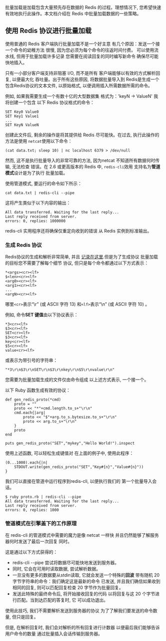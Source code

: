批量加载是加载包含大量预先存在数据的 Redis 的过程。理想情况下, 您希望快速有效地执行此操作。本文档介绍在 Redis 中批量加载数据的一些策略。

## 使用 Redis 协议进行批量加载

使用普通的 Redis 客户端执行批量加载不是一个好主意
有几个原因：发送一个接一个命令的幼稚方法
很慢, 因为您必须为每个命令的往返时间付费。
可以使用流水线, 但用于批量加载许多记录
您需要在阅读回复的同时编写新命令
确保尽可能快地插入。

只有一小部分客户端支持非阻塞 I/O, 而不是所有
客户端能够以有效的方式解析回复, 以便最大化
吞吐量。出于所有这些原因, 将数据批量导入到
Redis是生成一个包含Redis协议的文本文件, 以原始格式, 
以便调用插入所需数据所需的命令。

例如, 如果我需要生成一个有数十亿的大型数据集
格式为：'keyN -> ValueN' 我将创建一个包含
以下 Redis 协议格式的命令：

    SET Key0 Value0
    SET Key1 Value1
    ...
    SET KeyN ValueN

创建此文件后, 剩余的操作是将其提供给 Redis
尽可能快。在过去, 执行此操作的方法是使用
`netcat`使用以下命令：

    (cat data.txt; sleep 10) | nc localhost 6379 > /dev/null

然而, 这不是执行批量导入的非常可靠的方法, 因为netcat
不知道所有数据何时传输, 无法检查
错误。在 2.6 或更高版本的 Redis 中, `redis-cli`效用
支持名为**管道模式**设计是为了执行
批量加载。

使用管道模式, 要运行的命令如下所示：

    cat data.txt | redis-cli --pipe

这将产生类似于以下内容的输出：

    All data transferred. Waiting for the last reply...
    Last reply received from server.
    errors: 0, replies: 1000000

redis-cli 实用程序还将确保仅重定向收到的错误
从 Redis 实例到标准输出。

### 生成 Redis 协议

Redis协议的生成和解析非常简单, 并且
[记录在这里](/topics/protocol).但是为了生成协议
批量加载的目标您不需要了解每个细节
协议, 但只是每个命令都通过以下方式表示：

    *<args><cr><lf>
    $<len><cr><lf>
    <arg0><cr><lf>
    <arg1><cr><lf>
    ...
    <argN><cr><lf>

哪里`<cr>`表示“\r” (或 ASCII 字符 13) 和`<lf>`表示“\n” (或 ASCII 字符 10) 。

例如, 命令**SET 键值**由以下协议表示：

    *3<cr><lf>
    $3<cr><lf>
    SET<cr><lf>
    $3<cr><lf>
    key<cr><lf>
    $5<cr><lf>
    value<cr><lf>

或表示为带引号的字符串：

    "*3\r\n$3\r\nSET\r\n$3\r\nkey\r\n$5\r\nvalue\r\n"

您需要为批量加载生成的文件仅由命令组成
以上述方式表示, 一个接一个。

以下 Ruby 函数生成有效的协议：

    def gen_redis_proto(*cmd)
        proto = ""
        proto << "*"+cmd.length.to_s+"\r\n"
        cmd.each{|arg|
            proto << "$"+arg.to_s.bytesize.to_s+"\r\n"
            proto << arg.to_s+"\r\n"
        }
        proto
    end

    puts gen_redis_proto("SET","mykey","Hello World!").inspect

使用上述函数, 可以轻松生成键值对
在上面的例子中, 使用此程序：

    (0...1000).each{|n|
        STDOUT.write(gen_redis_proto("SET","Key#{n}","Value#{n}"))
    }

我们可以直接在管道中运行程序到redis-cli, 以便执行我们的
第一个批量导入会话。

    $ ruby proto.rb | redis-cli --pipe
    All data transferred. Waiting for the last reply...
    Last reply received from server.
    errors: 0, replies: 1000

### 管道模式在引擎盖下的工作原理

在 redis-cli 的管道模式中需要的魔力是像 netcat 一样快
并且仍然能够了解服务器何时发送了最后一次回复
同时。

这是通过以下方式获得的：

*   redis-cli --pipe 尝试将数据尽可能快地发送到服务器。
*   同时, 它会在可用时读取数据, 尝试解析数据。
*   一旦没有更多的数据要从stdin读取, 它就会发送一个特殊的**回波**
    带有随机 20 字节字符串的命令：我们确定这是最新的命令
    已发送, 并且我们确信如果收到相同的回复, 则可以匹配回复检查
    20 字节作为批量回复。
*   发送此特殊的最终命令后, 将开始接收回复的代码
    以将回复与这 20 个字节进行匹配。当到达匹配的答复时, 它
    可以成功退出。

使用此技巧, 我们不需要解析发送到服务器的协议
为了了解我们要发送的命令数量, 但只是回复。

但是, 在解析回复时, 我们会对解析的所有回复进行计数器
以便最后我们能够告诉用户命令的数量
通过批量插入会话传输到服务器。
